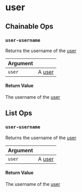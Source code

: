 # user

## Chainable Ops
<h3 id="user-username"><code>user-username</code></h3>

Returns the username of the [user](https://docs.wandb.ai/ref/weave/types/user)

| Argument |  | 
| :--- | :--- |
| `user` | A [user](https://docs.wandb.ai/ref/weave/types/user) |

#### Return Value
The username of the [user](https://docs.wandb.ai/ref/weave/types/user)


## List Ops
<h3 id="user-username"><code>user-username</code></h3>

Returns the username of the [user](https://docs.wandb.ai/ref/weave/types/user)

| Argument |  | 
| :--- | :--- |
| `user` | A [user](https://docs.wandb.ai/ref/weave/types/user) |

#### Return Value
The username of the [user](https://docs.wandb.ai/ref/weave/types/user)

